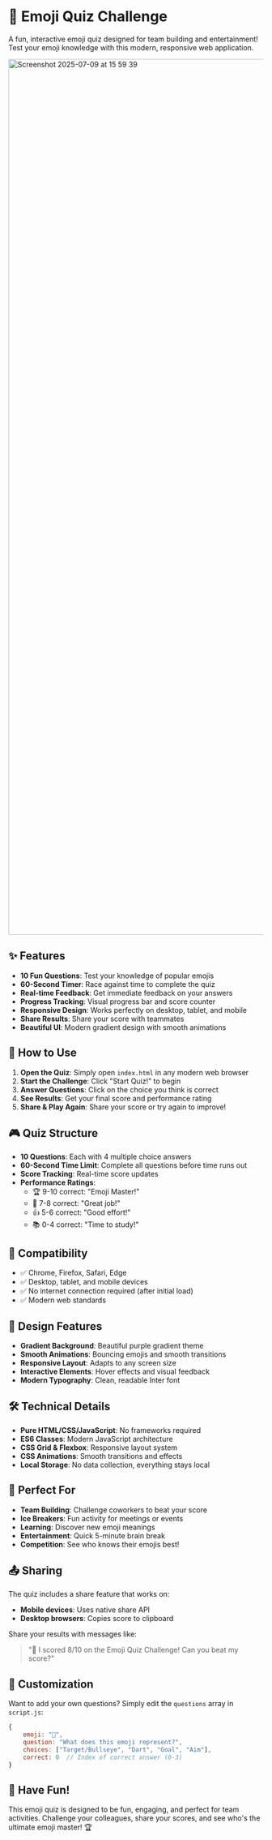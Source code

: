 # 🎯 Emoji Quiz Challenge

A fun, interactive emoji quiz designed for team building and entertainment! Test your emoji knowledge with this modern, responsive web application.

<img width="1728" alt="Screenshot 2025-07-09 at 15 59 39" src="https://github.com/user-attachments/assets/15443fbe-6745-4b23-965c-c057be62a64e" />


## ✨ Features

- **10 Fun Questions**: Test your knowledge of popular emojis
- **60-Second Timer**: Race against time to complete the quiz
- **Real-time Feedback**: Get immediate feedback on your answers
- **Progress Tracking**: Visual progress bar and score counter
- **Responsive Design**: Works perfectly on desktop, tablet, and mobile
- **Share Results**: Share your score with teammates
- **Beautiful UI**: Modern gradient design with smooth animations

## 🚀 How to Use

1. **Open the Quiz**: Simply open `index.html` in any modern web browser
2. **Start the Challenge**: Click "Start Quiz!" to begin
3. **Answer Questions**: Click on the choice you think is correct
4. **See Results**: Get your final score and performance rating
5. **Share & Play Again**: Share your score or try again to improve!

## 🎮 Quiz Structure

- **10 Questions**: Each with 4 multiple choice answers
- **60-Second Time Limit**: Complete all questions before time runs out
- **Score Tracking**: Real-time score updates
- **Performance Ratings**:
  - 🏆 9-10 correct: "Emoji Master!"
  - 🎯 7-8 correct: "Great job!"
  - 👍 5-6 correct: "Good effort!"
  - 📚 0-4 correct: "Time to study!"

## 📱 Compatibility

- ✅ Chrome, Firefox, Safari, Edge
- ✅ Desktop, tablet, and mobile devices
- ✅ No internet connection required (after initial load)
- ✅ Modern web standards

## 🎨 Design Features

- **Gradient Background**: Beautiful purple gradient theme
- **Smooth Animations**: Bouncing emojis and smooth transitions
- **Responsive Layout**: Adapts to any screen size
- **Interactive Elements**: Hover effects and visual feedback
- **Modern Typography**: Clean, readable Inter font

## 🛠️ Technical Details

- **Pure HTML/CSS/JavaScript**: No frameworks required
- **ES6 Classes**: Modern JavaScript architecture
- **CSS Grid & Flexbox**: Responsive layout system
- **CSS Animations**: Smooth transitions and effects
- **Local Storage**: No data collection, everything stays local

## 🎯 Perfect For

- **Team Building**: Challenge coworkers to beat your score
- **Ice Breakers**: Fun activity for meetings or events
- **Learning**: Discover new emoji meanings
- **Entertainment**: Quick 5-minute brain break
- **Competition**: See who knows their emojis best!

## 📤 Sharing

The quiz includes a share feature that works on:
- **Mobile devices**: Uses native share API
- **Desktop browsers**: Copies score to clipboard

Share your results with messages like:
> "🎯 I scored 8/10 on the Emoji Quiz Challenge! Can you beat my score?"

## 🔧 Customization

Want to add your own questions? Simply edit the `questions` array in `script.js`:

```javascript
{
    emoji: "🎯",
    question: "What does this emoji represent?",
    choices: ["Target/Bullseye", "Dart", "Goal", "Aim"],
    correct: 0  // Index of correct answer (0-3)
}
```

## 🎉 Have Fun!

This emoji quiz is designed to be fun, engaging, and perfect for team activities. Challenge your colleagues, share your scores, and see who's the ultimate emoji master! 🏆
